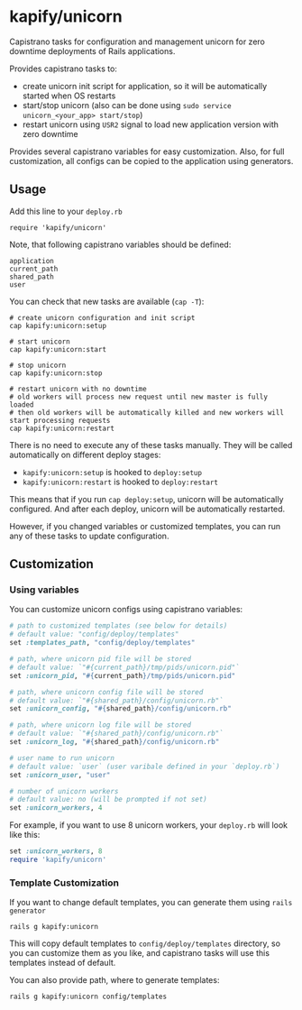 # kapify/unicorn

Capistrano tasks for configuration and management unicorn for zero downtime deployments of Rails applications.

Provides capistrano tasks to:

* create unicorn init script for application, so it will be automatically started when OS restarts
* start/stop unicorn (also can be done using `sudo service unicorn_<your_app> start/stop`)
* restart unicorn using `USR2` signal to load new application version with zero downtime

Provides several capistrano variables for easy customization.
Also, for full customization, all configs can be copied to the application using generators.

## Usage

Add this line to your `deploy.rb`

    require 'kapify/unicorn'

Note, that following capistrano variables should be defined:

    application
    current_path
    shared_path
    user

You can check that new tasks are available (`cap -T`):

    # create unicorn configuration and init script
    cap kapify:unicorn:setup

    # start unicorn
    cap kapify:unicorn:start

    # stop unicorn
    cap kapify:unicorn:stop

    # restart unicorn with no downtime
    # old workers will process new request until new master is fully loaded
    # then old workers will be automatically killed and new workers will start processing requests
    cap kapify:unicorn:restart

There is no need to execute any of these tasks manually.
They will be called automatically on different deploy stages:

* `kapify:unicorn:setup` is hooked to `deploy:setup`
* `kapify:unicorn:restart` is hooked to `deploy:restart`

This means that if you run `cap deploy:setup`,
unicorn will be automatically configured.
And after each deploy, unicorn will be automatically restarted.

However, if you changed variables or customized templates,
you can run any of these tasks to update configuration.

## Customization

### Using variables

You can customize unicorn configs using capistrano variables:


```ruby
# path to customized templates (see below for details)
# default value: "config/deploy/templates"
set :templates_path, "config/deploy/templates"

# path, where unicorn pid file will be stored
# default value: `"#{current_path}/tmp/pids/unicorn.pid"`
set :unicorn_pid, "#{current_path}/tmp/pids/unicorn.pid"

# path, where unicorn config file will be stored
# default value: `"#{shared_path}/config/unicorn.rb"`
set :unicorn_config, "#{shared_path}/config/unicorn.rb"

# path, where unicorn log file will be stored
# default value: `"#{shared_path}/config/unicorn.rb"`
set :unicorn_log, "#{shared_path}/config/unicorn.rb"

# user name to run unicorn
# default value: `user` (user varibale defined in your `deploy.rb`)
set :unicorn_user, "user"

# number of unicorn workers
# default value: no (will be prompted if not set)
set :unicorn_workers, 4

```

For example, if you want to use 8 unicorn workers,
your `deploy.rb` will look like this:

```ruby
set :unicorn_workers, 8
require 'kapify/unicorn'
```

### Template Customization

If you want to change default templates, you can generate them using `rails generator`

    rails g kapify:unicorn

This will copy default templates to `config/deploy/templates` directory,
so you can customize them as you like, and capistrano tasks will use this templates instead of default.

You can also provide path, where to generate templates:

    rails g kapify:unicorn config/templates
